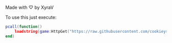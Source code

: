 Made with ♡ by XyraV

To use this just execute:

```lua
pcall(function()
    loadstring(game:HttpGet("https://raw.githubusercontent.com/cookieys/loader/refs/heads/main/Loader.lua", true))()
end)
